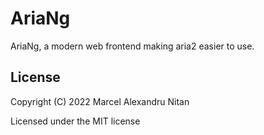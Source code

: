 # AriaNg

AriaNg, a modern web frontend making aria2 easier to use.

## License

Copyright (C) 2022  Marcel Alexandru Nitan

Licensed under the MIT license
